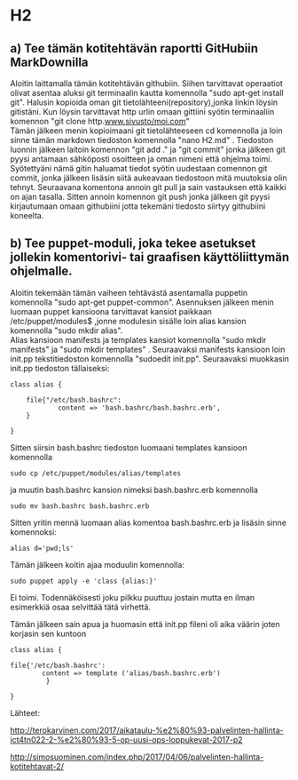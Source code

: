 # H2

## a) Tee tämän kotitehtävän raportti GitHubiin MarkDownilla


 Aloitin laittamalla tämän kotitehtävän githubiin. Siihen tarvittavat operaatiot olivat asentaa aluksi git terminaalin kautta komennolla "sudo apt-get install git". Halusin kopioida oman git tietolähteeni(repository),jonka linkin löysin gitistäni. Kun löysin tarvittavat http urlin omaan gittiini syötin terminaaliin komennon "git clone http.www.sivusto/moi.com"  
Tämän jälkeen menin kopioimaani git tietolähteeseen cd komennolla ja loin sinne tämän markdown tiedoston komennolla "nano H2.md" .
Tiedoston luonnin jälkeen laitoin komennon "git add ." ja "git commit" jonka jälkeen git pyysi antamaan sähköposti osoitteen ja oman nimeni että ohjelma toimi. Syötettyäni nämä gitin haluamat tiedot syötin uudestaan comennon git commit, jonka jälkeen lisäsin siitä aukeavaan tiedostoon mitä muutoksia olin tehnyt. 
Seuraavana komentona annoin git pull ja sain vastauksen että kaikki on ajan tasalla. Sitten annoin komennon git push jonka jälkeen git pyysi kirjautumaan omaan githubiini jotta tekemäni tiedosto siirtyy githubiini koneelta.


## b) Tee puppet-moduli, joka tekee asetukset jollekin komentorivi- tai graafisen käyttöliittymän ohjelmalle.

Aloitin tekemään tämän vaiheen tehtävästä asentamalla puppetin komennolla "sudo apt-get puppet-common". Asennuksen jälkeen menin luomaan puppet kansioona tarvittavat kansiot paikkaan /etc/puppet/modules$ ,jonne modulesin sisälle loin alias kansion komennolla "sudo mkdir alias".   
Alias kansioon manifests ja templates kansiot komennolla "sudo mkdir manifests" ja "sudo mkdir templates" . 
Seuraavaksi manifests kansioon loin init.pp tekstitiedoston komennolla "sudoedit init.pp".
Seuraavaksi muokkasin init.pp tiedoston tällaiseksi:

    class alias {

        file{"/etc/bash.bashrc":
                content => 'bash.bashrc/bash.bashrc.erb',
        }

    }

Sitten siirsin bash.bashrc tiedoston luomaani templates kansioon komennolla

    sudo cp /etc/puppet/modules/alias/templates
   
ja muutin bash.bashrc kansion nimeksi bash.bashrc.erb komennolla
 
    sudo mv bash.bashrc bash.bashrc.erb
     
Sitten yritin mennä luomaan alias komentoa bash.bashrc.erb ja lisäsin sinne komennoksi:

    alias d='pwd;ls'
    

Tämän jälkeen koitin ajaa moduulin komennolla:

    sudo puppet apply -e 'class {alias:}' 

Ei toimi. Todennäköisesti joku pilkku puuttuu jostain mutta en ilman esimerkkiä osaa selvittää tätä virhettä.

Tämän jälkeen sain apua ja huomasin että init.pp fileni oli aika väärin joten korjasin sen kuntoon 

    class alias {

    file{'/etc/bash.bashrc':
            content => template ('alias/bash.bashrc.erb')
             }

    }



Lähteet:

http://terokarvinen.com/2017/aikataulu-%e2%80%93-palvelinten-hallinta-ict4tn022-2-%e2%80%93-5-op-uusi-ops-loppukevat-2017-p2


http://simosuominen.com/index.php/2017/04/06/palvelinten-hallinta-kotitehtavat-2/
 
 





